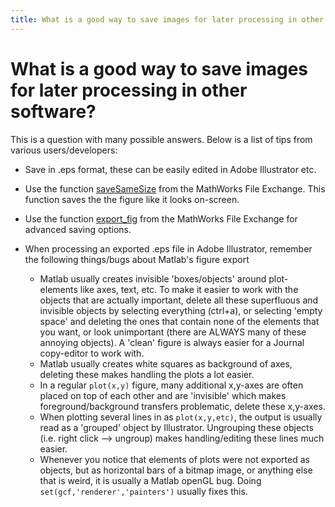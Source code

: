 ```yaml
---
title: What is a good way to save images for later processing in other software?
---
```


# What is a good way to save images for later processing in other software?

This is a question with many possible answers. Below is a list of tips from various users/developers:

- Save in .eps format, these can be easily edited in Adobe Illustrator etc.

- Use the function [saveSameSize](http://www.mathworks.com/matlabcentral/fileexchange/17868-savesamesize) from the MathWorks File Exchange. This function saves the the figure like it looks on-screen.

- Use the function [export_fig](http://www.mathworks.com/matlabcentral/fileexchange/23629-exportfig) from the MathWorks File Exchange for advanced saving options.

- When processing an exported .eps file in Adobe Illustrator, remember the following things/bugs about Matlab's figure export
  - Matlab usually creates invisible 'boxes/objects' around plot-elements like axes, text, etc. To make it easier to work with the objects that are actually important, delete all these superfluous and invisible objects by selecting everything (ctrl+a), or selecting 'empty space' and deleting the ones that contain none of the elements that you want, or look unimportant (there are ALWAYS many of these annoying objects). A 'clean' figure is always easier for a Journal copy-editor to work with.
  - Matlab usually creates white squares as background of axes, deleting these makes handling the plots a lot easier.
  - In a regular `plot(x,y)` figure, many additional x,y-axes are often placed on top of each other and are 'invisible' which makes foreground/background transfers problematic, delete these x,y-axes.
  - When plotting several lines in as `plot(x,y,etc)`, the output is usually read as a 'grouped' object by Illustrator. Ungrouping these objects (i.e. right click --> ungroup) makes handling/editing these lines much easier.
  - Whenever you notice that elements of plots were not exported as objects, but as horizontal bars of a bitmap image, or anything else that is weird, it is usually a Matlab openGL bug. Doing `set(gcf,'renderer','painters')` usually fixes this.
